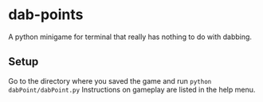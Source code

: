# dab-points
A python minigame for terminal that really has nothing to do with dabbing.

## Setup
Go to the directory where you saved the game and run `python dabPoint/dabPoint.py`
Instructions on gameplay are listed in the help menu.
